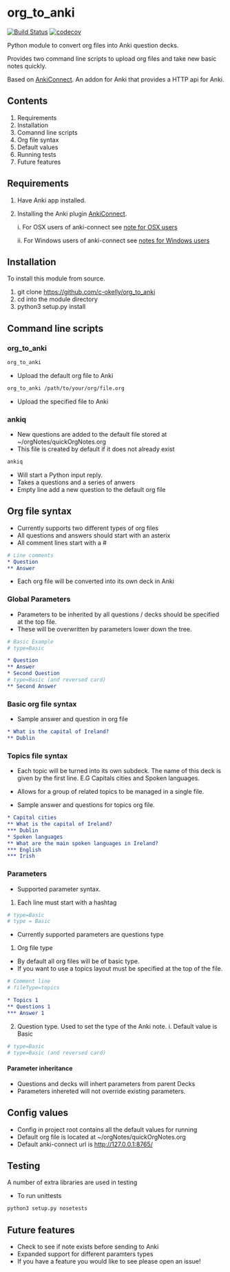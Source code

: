 # org_to_anki

[![Build Status](https://travis-ci.org/c-okelly/org_to_anki.svg?branch=master)](https://travis-ci.org/c-okelly/org_to_anki) [![codecov](https://codecov.io/gh/c-okelly/org_to_anki/branch/master/graph/badge.svg)](https://codecov.io/gh/c-okelly/org_to_anki)

Python module to convert org files into Anki question decks.

Provides two command line scripts to upload org files and take new basic notes quickly.
 
Based on [AnkiConnect](https://ankiweb.net/shared/info/2055492159). An addon for Anki that provides a HTTP api for Anki.

## Contents

1. Requirements
2. Installation
3. Comannd line scripts
4. Org file syntax
5. Default values
6. Running tests
7. Future features

## Requirements

1. Have Anki app installed.
2. Installing the Anki plugin [AnkiConnect](https://ankiweb.net/shared/info/2055492159).

	i. For OSX users of anki-connect see [note for OSX users](https://foosoft.net/projects/anki-connect/#installation)
	
	ii. For Windows users of anki-connect see [notes for Windows users](https://foosoft.net/projects/anki-connect/#installation) 

## Installation

To install this module from source.

1. git clone https://github.com/c-okelly/org_to_anki
2. cd into the module directory
3. python3 setup.py install

## Command line scripts

### org_to_anki

```bash
org_to_anki
```
* Upload the default org file to Anki

```bash
org_to_anki /path/to/your/org/file.org
```
* Upload the specified file to Anki

### ankiq

* New questions are added to the default file stored at ~/orgNotes/quickOrgNotes.org
* This file is created by default if it does not already exist

```bash
ankiq
```
* Will start a Python input reply.
* Takes a questions and a series of anwers
* Empty line add a new question to the default org file

## Org file syntax

* Currently supports two different types of org files
* All questions and answers should start with an asterix
* All comment lines start with a \#
```org
# Line comments
* Question
** Answer
```

* Each org file will be converted into its own deck in Anki

### Global Parameters 

* Parameters to be inherited by all questions / decks should be specified at the top file.
* These will be overwritten by parameters lower down the tree.

```org
# Basic Example
# type=Basic

* Question
** Answer
* Second Question
# type=Basic (and reversed card)
** Second Answer
```

### Basic org file syntax

* Sample answer and question in org file

 ```org
 * What is the capital of Ireland?
 ** Dublin
 ```
 
### Topics file syntax

* Each topic will be turned into its own subdeck. The name of this deck is given by the first line. E.G Capitals cities and Spoken languages.
* Allows for a group of related topics to be managed in a single file.

* Sample answer and questions for topics org file.

 ```org
 * Capital cities
 ** What is the capital of Ireland?
 *** Dublin
 * Spoken languages
 ** What are the main spoken languages in Ireland?
 *** English
 *** Irish
 ```

### Parameters

* Supported parameter syntax.

1. Each line must start with a hashtag
```org 
# type=Basic
# type = Basic
```

* Currently supported parameters are questions type

1. Org file type
* By default all org files will be of basic type.
* If you want to use a topics layout must be specified at the top of the file.

```org
# Comment line
# fileType=topics

* Topics 1
** Questions 1
*** Answer 1
```

2. Question type. Used to set the type of the Anki note.
    i. Default value is Basic

```org
# type=Basic
# type=Basic (and reversed card)
```

#### Parameter inheritance

* Questions and decks will inhert parameters from parent Decks
* Parameters inhereted will not override existing parameters.

## Config values

* Config in project root contains all the default values for running
* Default org file is located at ~/orgNotes/quickOrgNotes.org
* Default anki-connect url is http://127.0.0.1:8765/

## Testing

A number of extra libraries are used in testing

* To run unittests 
``` bash
python3 setup.py nosetests
```

## Future features

* Check to see if note exists before sending to Anki
* Expanded support for different paramters types
* If you have a feature you would like to see please open an issue!
 
